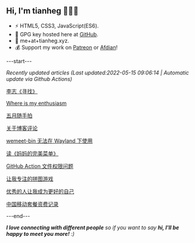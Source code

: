 
<h2>Hi, I'm tianheg 👋👨‍💻</h2>

- ⚡ HTML5, CSS3, JavaScript(ES6).
- 🔑 GPG key hosted here at [GitHub](https://github.com/tianheg.gpg).
- 📧 me+at+tianheg.xyz.
- 💰 Support my work on [Patreon](https://www.patreon.com/tianheg) or [Afdian](https://afdian.net/@tianheg)!

---start---

*Recently updated articles (Last updated:2022-05-15 09:06:14 | Automatic update via Github Actions)*

[李志《寻找》](https://www.yidajiabei.xyz/posts/lizhi-seek/)

[Where is my enthusiasm](https://www.yidajiabei.xyz/posts/where-is-my-enthusiasm/)

[五月随手拍](https://www.yidajiabei.xyz/posts/photos-2022-05/)

[关于博客评论](https://www.yidajiabei.xyz/posts/blog-comment/)

[wemeet-bin 无法在 Wayland 下使用](https://www.yidajiabei.xyz/posts/arch-linux-wemeet-bin-wayland/)

[读《妈妈的完美菜单》](https://www.yidajiabei.xyz/posts/moms-perfact-menu/)

[GitHub Action 文件权限问题](https://www.yidajiabei.xyz/posts/github-action-file-permission/)

[让我专注的拼图游戏](https://www.yidajiabei.xyz/posts/puzzle-play-kira/)

[优秀的人让我成为更好的自己](https://www.yidajiabei.xyz/posts/better-self/)

[中国移动套餐资费记录](https://www.yidajiabei.xyz/posts/china-mobile/)

---end---

<em><b>I love connecting with different people</b> so if you want to say <b>hi, I'll be happy to meet you more!</b> :)</em>
